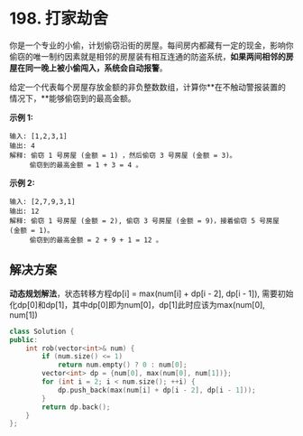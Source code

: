 # 198. 打家劫舍

你是一个专业的小偷，计划偷窃沿街的房屋。每间房内都藏有一定的现金，影响你偷窃的唯一制约因素就是相邻的房屋装有相互连通的防盗系统，**如果两间相邻的房屋在同一晚上被小偷闯入，系统会自动报警**。

给定一个代表每个房屋存放金额的非负整数数组，计算你**在不触动警报装置的情况下，**能够偷窃到的最高金额。

**示例 1:**

```
输入: [1,2,3,1]
输出: 4
解释: 偷窃 1 号房屋 (金额 = 1) ，然后偷窃 3 号房屋 (金额 = 3)。
     偷窃到的最高金额 = 1 + 3 = 4 。
```

**示例 2:**

```
输入: [2,7,9,3,1]
输出: 12
解释: 偷窃 1 号房屋 (金额 = 2), 偷窃 3 号房屋 (金额 = 9)，接着偷窃 5 号房屋 (金额 = 1)。
     偷窃到的最高金额 = 2 + 9 + 1 = 12 。
```

## 解决方案

**动态规划解法**，状态转移方程dp[i] = max(num[i] + dp[i - 2], dp[i - 1]), 需要初始化dp[0]和dp[1]，其中dp[0]即为num[0]，dp[1]此时应该为max(num[0], num[1])

```c++
class Solution {
public:
    int rob(vector<int>& num) {
        if (num.size() <= 1) 
            return num.empty() ? 0 : num[0];
        vector<int> dp = {num[0], max(num[0], num[1])};
        for (int i = 2; i < num.size(); ++i) {
            dp.push_back(max(num[i] + dp[i - 2], dp[i - 1]));
        }
        return dp.back();
    }
};
```

